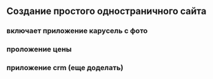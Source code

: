 ## Создание простого одностраничного сайта 
### включает приложение карусель с фото
### проложение цены
### приложение crm (еще доделать)
### 